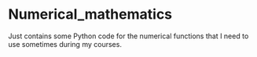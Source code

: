 # Numerical_mathematics
Just contains some Python code for the numerical functions that I need to use sometimes during my courses.
